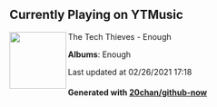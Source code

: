 ## Currently Playing on YTMusic

[<img align="left" width="100" src="https://lh3.googleusercontent.com/Sfmuwfx4q21uNyIu3hBv_TIqaZtrcAUNXwod2gCGOcTavDa74bc2h7ISdYipvmNWNEdYE7rQgWhD6h6j">](https://music.youtube.com/watch?v=hiOkMt7iJ7g)

The Tech Thieves - Enough

**Albums**: Enough

Last updated at 02/26/2021 17:18

#### Generated with [20chan/github-now](https://github.com/20chan/github-now)


<!--
**20chan/20chan** is a ✨ _special_ ✨ repository because its `README.md` (this file) appears on your GitHub profile.

Here are some ideas to get you started:

- 🔭 I’m currently working on ...
- 🌱 I’m currently learning ...
- 👯 I’m looking to collaborate on ...
- 🤔 I’m looking for help with ...
- 💬 Ask me about ...
- 📫 How to reach me: ...
- 😄 Pronouns: ...
- ⚡ Fun fact: ...
-->
